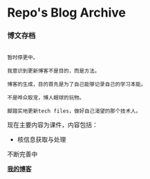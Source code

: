 # Repo's Blog Archive

### 博文存档

```warning

暂时停更中。

我意识到更新博客不是目的，而是方法。

博客的生成，目的首先是为了自己能够记录自己的学习本能。

不是哗众取宠，博人眼球的玩物。

脚踏实地更新tech files，做好自己渴望的那个技术人。

```



现在主要内容为课件，内容包括：

+ 核信息获取与处理



不断完善中

[**我的博客**](https://repo-kristx.github.io/)

